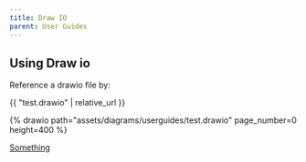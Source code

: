 ```yaml
---
title: Draw IO
parent: User Guides
---
```


## Using Draw io

Reference a drawio file by:

{{ "test.drawio" | relative_url }}

{% drawio path="assets/diagrams/userguides/test.drawio" page_number=0 height=400 %}

[Something](test.drawio)
